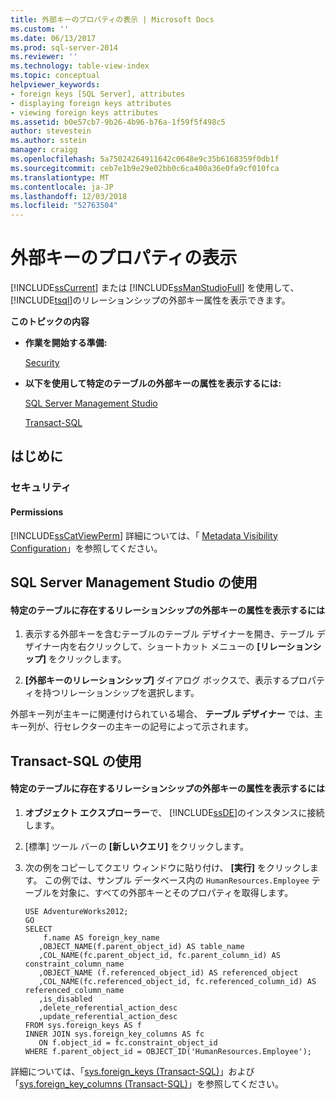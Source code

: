 ```yaml
---
title: 外部キーのプロパティの表示 | Microsoft Docs
ms.custom: ''
ms.date: 06/13/2017
ms.prod: sql-server-2014
ms.reviewer: ''
ms.technology: table-view-index
ms.topic: conceptual
helpviewer_keywords:
- foreign keys [SQL Server], attributes
- displaying foreign keys attributes
- viewing foreign keys attributes
ms.assetid: b0e57cb7-9b26-4b96-b76a-1f59f5f498c5
author: stevestein
ms.author: sstein
manager: craigg
ms.openlocfilehash: 5a75024264911642c0648e9c35b6168359f0db1f
ms.sourcegitcommit: ceb7e1b9e29e02bb0c6ca400a36e0fa9cf010fca
ms.translationtype: MT
ms.contentlocale: ja-JP
ms.lasthandoff: 12/03/2018
ms.locfileid: "52763504"
---
```

# <a name="view-foreign-key-properties"></a>外部キーのプロパティの表示
  [!INCLUDE[ssCurrent](../../includes/sscurrent-md.md)] または [!INCLUDE[ssManStudioFull](../../includes/ssmanstudiofull-md.md)] を使用して、 [!INCLUDE[tsql](../../includes/tsql-md.md)]のリレーションシップの外部キー属性を表示できます。  
  
 **このトピックの内容**  
  
-   **作業を開始する準備:**  
  
     [Security](#Security)  
  
-   **以下を使用して特定のテーブルの外部キーの属性を表示するには:**  
  
     [SQL Server Management Studio](#SSMSProcedure)  
  
     [Transact-SQL](#TsqlProcedure)  
  
##  <a name="BeforeYouBegin"></a> はじめに  
  
###  <a name="Security"></a> セキュリティ  
  
####  <a name="Permissions"></a> Permissions  
 [!INCLUDE[ssCatViewPerm](../../includes/sscatviewperm-md.md)] 詳細については、「 [Metadata Visibility Configuration](../security/metadata-visibility-configuration.md)」を参照してください。  
  
##  <a name="SSMSProcedure"></a> SQL Server Management Studio の使用  
  
#### <a name="to-view-the-foreign-key-attributes-of-a-relationship-in-a-specific-table"></a>特定のテーブルに存在するリレーションシップの外部キーの属性を表示するには  
  
1.  表示する外部キーを含むテーブルのテーブル デザイナーを開き、テーブル デザイナー内を右クリックして、ショートカット メニューの **[リレーションシップ]** をクリックします。  
  
2.  **[外部キーのリレーションシップ]** ダイアログ ボックスで、表示するプロパティを持つリレーションシップを選択します。  
  
 外部キー列が主キーに関連付けられている場合、 **テーブル デザイナー** では、主キー列が、行セレクターの主キーの記号によって示されます。  
  
##  <a name="TsqlProcedure"></a> Transact-SQL の使用  
  
#### <a name="to-view-the-foreign-key-attributes-of-a-relationship-in-a-specific-table"></a>特定のテーブルに存在するリレーションシップの外部キーの属性を表示するには  
  
1.  **オブジェクト エクスプローラー**で、 [!INCLUDE[ssDE](../../includes/ssde-md.md)]のインスタンスに接続します。  
  
2.  [標準] ツール バーの **[新しいクエリ]** をクリックします。  
  
3.  次の例をコピーしてクエリ ウィンドウに貼り付け、 **[実行]** をクリックします。 この例では、サンプル データベース内の `HumanResources.Employee` テーブルを対象に、すべての外部キーとそのプロパティを取得します。  
  
    ```  
    USE AdventureWorks2012;  
    GO  
    SELECT   
        f.name AS foreign_key_name  
       ,OBJECT_NAME(f.parent_object_id) AS table_name  
       ,COL_NAME(fc.parent_object_id, fc.parent_column_id) AS constraint_column_name  
       ,OBJECT_NAME (f.referenced_object_id) AS referenced_object  
       ,COL_NAME(fc.referenced_object_id, fc.referenced_column_id) AS referenced_column_name  
       ,is_disabled  
       ,delete_referential_action_desc  
       ,update_referential_action_desc  
    FROM sys.foreign_keys AS f  
    INNER JOIN sys.foreign_key_columns AS fc   
       ON f.object_id = fc.constraint_object_id   
    WHERE f.parent_object_id = OBJECT_ID('HumanResources.Employee');  
    ```  
  
 詳細については、「[sys.foreign_keys &#40;Transact-SQL&#41;](/sql/relational-databases/system-catalog-views/sys-foreign-keys-transact-sql)」および「[sys.foreign_key_columns &#40;Transact-SQL&#41;](/sql/relational-databases/system-catalog-views/sys-foreign-key-columns-transact-sql)」を参照してください。  
  
###  <a name="TsqlExample"></a>  
